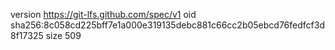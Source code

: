 version https://git-lfs.github.com/spec/v1
oid sha256:8c058cd225bff7e1a000e319135debc881c66cc2b05ebcd76fedfcf3d8f17325
size 509
